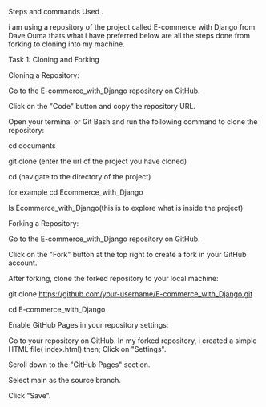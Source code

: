 Steps and commands Used .

i am using a repository of the project called E-commerce with Django from Dave Ouma thats what i have preferred
below are all the steps done from forking to cloning into my machine.




Task 1: Cloning and Forking

Cloning a Repository:

Go to the E-commerce_with_Django repository on GitHub.

Click on the "Code" button and copy the repository URL.

Open your terminal or Git Bash and run the following command to clone the repository:

cd documents

git clone (enter the url of the project you have cloned)

cd (navigate to the directory of the project)

for example cd Ecommerce_with_Django

ls Ecommerce_with_Django(this is to explore what is inside the project)

Forking a Repository:

Go to the E-commerce_with_Django repository on GitHub.

Click on the "Fork" button at the top right to create a fork in your GitHub account.

After forking, clone the forked repository to your local machine:

git clone https://github.com/your-username/E-commerce_with_Django.git

cd E-commerce_with_Django


Enable GitHub Pages in your repository settings:


Go to your repository on GitHub.
In my forked repository, i created a simple HTML file( index.html)
then;
Click on "Settings".

Scroll down to the "GitHub Pages" section.

Select main as the source branch.

Click "Save".






